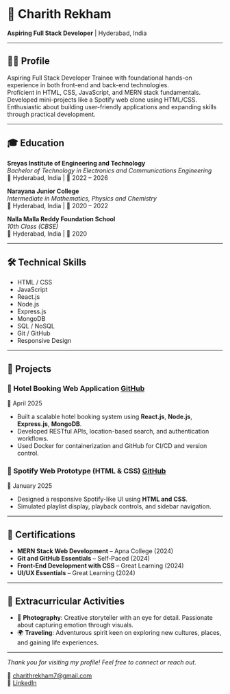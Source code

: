 # 💼 Charith Rekham

**Aspiring Full Stack Developer** | Hyderabad, India  


---

## 🧑‍💻 Profile

Aspiring Full Stack Developer Trainee with foundational hands-on experience in both front-end and back-end technologies.  
Proficient in HTML, CSS, JavaScript, and MERN stack fundamentals. Developed mini-projects like a Spotify web clone using HTML/CSS.  
Enthusiastic about building user-friendly applications and expanding skills through practical development.

---

## 🎓 Education

**Sreyas Institute of Engineering and Technology**  
_Bachelor of Technology in Electronics and Communications Engineering_  
📍 Hyderabad, India | 📅 2022 – 2026

**Narayana Junior College**  
_Intermediate in Mathematics, Physics and Chemistry_  
📍 Hyderabad, India | 📅 2020 – 2022

**Nalla Malla Reddy Foundation School**  
_10th Class (CBSE)_  
📍 Hyderabad, India | 📅 2020

---

## 🛠️ Technical Skills

- HTML / CSS  
- JavaScript  
- React.js  
- Node.js  
- Express.js  
- MongoDB  
- SQL / NoSQL  
- Git / GitHub  
- Responsive Design

---

## 📁 Projects

### 🔹 Hotel Booking Web Application [GitHub](https://github.com/charith23)  
📅 April 2025  
- Built a scalable hotel booking system using **React.js**, **Node.js**, **Express.js**, **MongoDB**.  
- Developed RESTful APIs, location-based search, and authentication workflows.  
- Used Docker for containerization and GitHub for CI/CD and version control.

### 🔹 Spotify Web Prototype (HTML & CSS) [GitHub](https://github.com/charith23)  
📅 January 2025  
- Designed a responsive Spotify-like UI using **HTML and CSS**.  
- Simulated playlist display, playback controls, and sidebar navigation.

---

## 📜 Certifications

- **MERN Stack Web Development** – Apna College (2024)  
- **Git and GitHub Essentials** – Self-Paced (2024)  
- **Front-End Development with CSS** – Great Learning (2024)  
- **UI/UX Essentials** – Great Learning (2024)

---

## 🎯 Extracurricular Activities

- 📸 **Photography**: Creative storyteller with an eye for detail. Passionate about capturing emotion through visuals.  
- 🌍 **Traveling**: Adventurous spirit keen on exploring new cultures, places, and gaining life experiences.

---

_Thank you for visiting my profile! Feel free to connect or reach out._ 

📧 [charithrekham7@gmail.com](mailto:charithrekham7@gmail.com)  
🔗 [LinkedIn](https://www.linkedin.com/in/charith-rekham-83b295301)  

